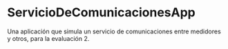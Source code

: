 # ServicioDeComunicacionesApp
Una aplicación que simula un servicio de comunicaciones entre medidores y otros, para la evaluación 2.
